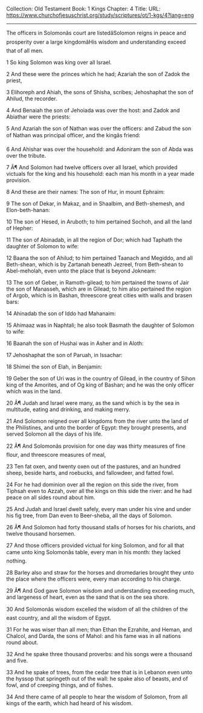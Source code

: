 Collection: Old Testament
Book: 1 Kings
Chapter: 4
Title: 
URL: https://www.churchofjesuschrist.org/study/scriptures/ot/1-kgs/4?lang=eng

---

The officers in Solomonâs court are listedâSolomon reigns in peace and prosperity over a large kingdomâHis wisdom and understanding exceed that of all men.

1 So king Solomon was king over all Israel.

2 And these were the princes which he had; Azariah the son of Zadok the priest,

3 Elihoreph and Ahiah, the sons of Shisha, scribes; Jehoshaphat the son of Ahilud, the recorder.

4 And Benaiah the son of Jehoiada was over the host: and Zadok and Abiathar were the priests:

5 And Azariah the son of Nathan was over the officers: and Zabud the son of Nathan was principal officer, and the kingâs friend:

6 And Ahishar was over the household: and Adoniram the son of Abda was over the tribute.

7 Â¶ And Solomon had twelve officers over all Israel, which provided victuals for the king and his household: each man his month in a year made provision.

8 And these are their names: The son of Hur, in mount Ephraim:

9 The son of Dekar, in Makaz, and in Shaalbim, and Beth-shemesh, and Elon-beth-hanan:

10 The son of Hesed, in Aruboth; to him pertained Sochoh, and all the land of Hepher:

11 The son of Abinadab, in all the region of Dor; which had Taphath the daughter of Solomon to wife:

12 Baana the son of Ahilud; to him pertained Taanach and Megiddo, and all Beth-shean, which is by Zartanah beneath Jezreel, from Beth-shean to Abel-meholah, even unto the place that is beyond Jokneam:

13 The son of Geber, in Ramoth-gilead; to him pertained the towns of Jair the son of Manasseh, which are in Gilead; to him also pertained the region of Argob, which is in Bashan, threescore great cities with walls and brasen bars:

14 Ahinadab the son of Iddo had Mahanaim:

15 Ahimaaz was in Naphtali; he also took Basmath the daughter of Solomon to wife:

16 Baanah the son of Hushai was in Asher and in Aloth:

17 Jehoshaphat the son of Paruah, in Issachar:

18 Shimei the son of Elah, in Benjamin:

19 Geber the son of Uri was in the country of Gilead, in the country of Sihon king of the Amorites, and of Og king of Bashan; and he was the only officer which was in the land.

20 Â¶ Judah and Israel were many, as the sand which is by the sea in multitude, eating and drinking, and making merry.

21 And Solomon reigned over all kingdoms from the river unto the land of the Philistines, and unto the border of Egypt: they brought presents, and served Solomon all the days of his life.

22 Â¶ And Solomonâs provision for one day was thirty measures of fine flour, and threescore measures of meal,

23 Ten fat oxen, and twenty oxen out of the pastures, and an hundred sheep, beside harts, and roebucks, and fallowdeer, and fatted fowl.

24 For he had dominion over all the region on this side the river, from Tiphsah even to Azzah, over all the kings on this side the river: and he had peace on all sides round about him.

25 And Judah and Israel dwelt safely, every man under his vine and under his fig tree, from Dan even to Beer-sheba, all the days of Solomon.

26 Â¶ And Solomon had forty thousand stalls of horses for his chariots, and twelve thousand horsemen.

27 And those officers provided victual for king Solomon, and for all that came unto king Solomonâs table, every man in his month: they lacked nothing.

28 Barley also and straw for the horses and dromedaries brought they unto the place where the officers were, every man according to his charge.

29 Â¶ And God gave Solomon wisdom and understanding exceeding much, and largeness of heart, even as the sand that is on the sea shore.

30 And Solomonâs wisdom excelled the wisdom of all the children of the east country, and all the wisdom of Egypt.

31 For he was wiser than all men; than Ethan the Ezrahite, and Heman, and Chalcol, and Darda, the sons of Mahol: and his fame was in all nations round about.

32 And he spake three thousand proverbs: and his songs were a thousand and five.

33 And he spake of trees, from the cedar tree that is in Lebanon even unto the hyssop that springeth out of the wall: he spake also of beasts, and of fowl, and of creeping things, and of fishes.

34 And there came of all people to hear the wisdom of Solomon, from all kings of the earth, which had heard of his wisdom.
